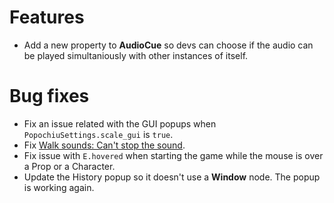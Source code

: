 # Features

- Add a new property to **AudioCue** so devs can choose if the audio can be played simultaniously with other instances of itself.

# Bug fixes

- Fix an issue related with the GUI popups when `PopochiuSettings.scale_gui` is `true`.
- Fix [Walk sounds: Can't stop the sound](https://github.com/mapedorr/popochiu/issues/94).
- Fix issue with `E.hovered` when starting the game while the mouse is over a Prop or a Character.
- Update the History popup so it doesn't use a **Window** node. The popup is working again.
